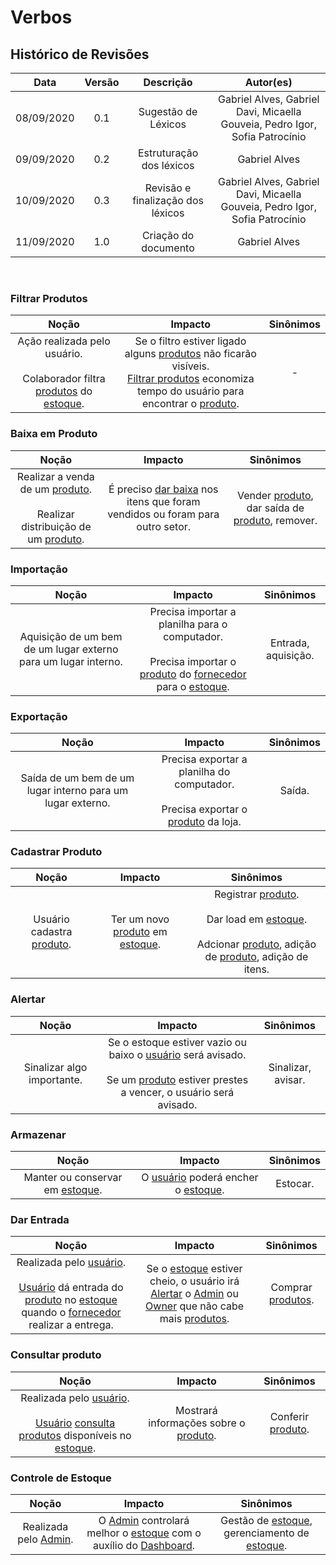 # Verbos

## Histórico de Revisões

|    Data    | Versão |         Descrição         |           Autor(es)            |
| :--------: | :----: | :-----------------------: | :----------------------------: |
| 08/09/2020 |  0.1   |  Sugestão de Léxicos  | Gabriel Alves, Gabriel Davi, Micaella Gouveia, Pedro Igor, Sofia Patrocínio |
| 09/09/2020 |  0.2   |  Estruturação dos léxicos  | Gabriel Alves | 
| 10/09/2020 |  0.3   |  Revisão e finalização dos léxicos | Gabriel Alves, Gabriel Davi, Micaella Gouveia, Pedro Igor, Sofia Patrocínio |
| 11/09/2020 |  1.0   |  Criação do documento | Gabriel Alves |

<br>

### Filtrar Produtos
|   Noção   |   Impacto   |   Sinônimos    |
|  :-----:  |  :-------:  |  :---------:   |
| Ação realizada pelo usuário. <br><br>Colaborador filtra [produtos](Modeling/objeto?id=Produto) do [estoque](Modeling/objeto?id=Estoque).|Se o filtro estiver ligado alguns [produtos](Modeling/objeto?id=Produto) não ficarão visíveis. <br> [Filtrar produtos](Modeling/verbo?id=Filtrar-Produtos) economiza tempo do usuário para encontrar o [produto](Modeling/objeto?id=Produto). |-|

### Baixa em Produto
|   Noção   |   Impacto   |   Sinônimos    |
|  :-----:  |  :-------:  |  :---------:   |
| Realizar a venda de um [produto](Modeling/objeto?id=Produto). <br><br>Realizar distribuição de um [produto](Modeling/objeto?id=Produto). | É preciso [dar baixa](Modeling/verbo?id=Baixa-em-Produto) nos itens que foram vendidos ou foram para outro setor.| Vender [produto](Modeling/objeto?id=Produto), dar saída de [produto](Modeling/objeto?id=Produto), remover.|

### Importação
|   Noção   |   Impacto   |   Sinônimos    |
|  :-----:  |  :-------:  |  :---------:   |
| Aquisição de um bem de um lugar externo para um lugar interno.| Precisa importar a planilha para o computador. <br><br>Precisa importar o [produto](Modeling/objeto?id=Produto) do [fornecedor](Modeling/objeto?id=Fornecedor) para o [estoque](Modeling/objeto?id=Estoque).|Entrada, aquisição.|

### Exportação
|   Noção   |   Impacto   |   Sinônimos    |
|  :-----:  |  :-------:  |  :---------:   |
| Saída de um bem de um lugar interno para um lugar externo. |Precisa exportar a planilha do computador. <br><br>Precisa exportar o [produto](Modeling/objeto?id=Produto) da loja.|Saída.|

### Cadastrar Produto
|   Noção   |   Impacto   |   Sinônimos    |
|  :-----:  |  :--------------:  |  :---------:   |
| Usuário cadastra [produto](Modeling/objeto?id=Produto). |Ter um novo [produto](Modeling/objeto?id=Produto) em [estoque](Modeling/objeto?id=Estoque). | Registrar [produto](Modeling/objeto?id=Produto).<br><br>Dar load em [estoque](Modeling/objeto?id=Estoque).<br><br>Adcionar [produto](Modeling/objeto?id=Produto), adição de [produto](Modeling/objeto?id=Produto), adição de itens.|

### Alertar
|   Noção   |   Impacto   |   Sinônimos    |
|  :-----:  |  :-------:  |  :---------:   |
|Sinalizar algo importante. | Se o estoque estiver vazio ou baixo o [usuário](Modeling/objeto?id=usuário) será avisado.<br><br> Se um [produto](Modeling/objeto?id=Produto) estiver prestes a vencer, o usuário será avisado.|Sinalizar, avisar.|

### Armazenar
|   Noção   |   Impacto   |   Sinônimos    |
|  :-----:  |  :-------:  |  :---------:   |
| Manter ou conservar em [estoque](Modeling/objeto?id=Estoque). | O [usuário](Modeling/objeto?id=usuário) poderá encher o [estoque](Modeling/objeto?id=Estoque). | Estocar. |

### Dar Entrada
|   Noção   |   Impacto   |   Sinônimos    |
|  :-----:  |  :-------:  |  :---------:   |
| Realizada pelo [usuário](Modeling/objeto?id=usuário). <br><br> [Usuário](Modeling/objeto?id=usuário) dá entrada do [produto](Modeling/objeto?id=Produto) no [estoque](Modeling/objeto?id=Estoque) quando o [fornecedor](Modeling/objeto?id=Fornecedor) realizar a entrega. | Se o [estoque](Modeling/objeto?id=Estoque) estiver cheio, o usuário irá [Alertar](Modeling/verbo?id=Alertar) o  [Admin](Modeling/objeto?id=Admin) ou [Owner](Modeling/objeto?id=Owner) que não cabe mais [produtos](Modeling/objeto?id=Produto).| Comprar [produtos](Modeling/objeto?id=Produto). |

### Consultar produto
|   Noção   |   Impacto   |   Sinônimos    |
|  :-----:  |  :-------:  |  :---------:   |
| Realizada pelo [usuário](Modeling/objeto?id=usuário). <br><br> [Usuário](Modeling/objeto?id=usuário) [consulta produtos](Modeling/verbo?id=Consultar-Produto) disponíveis no [estoque](Modeling/objeto?id=Estoque). | Mostrará informações sobre o [produto](Modeling/objeto?id=Produto). | Conferir [produto](Modeling/objeto?id=Produto).|

### Controle de Estoque
|   Noção   |   Impacto   |   Sinônimos    |
|  :-----:  |  :-------:  |  :---------:   |
| Realizada pelo [Admin](Modeling/objeto?id=Admin). | O  [Admin](Modeling/objeto?id=Admin) controlará melhor o [estoque](Modeling/objeto?id=Estoque) com o auxílio do [Dashboard](Modeling/objeto?id=Dashboard). | Gestão de [estoque](Modeling/objeto?id=Estoque), gerenciamento de [estoque](Modeling/objeto?id=Estoque). |
